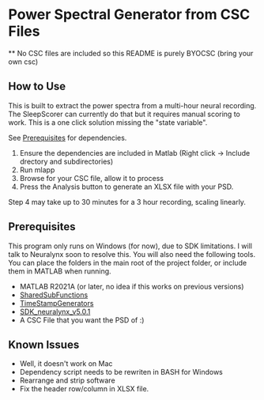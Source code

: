 # Power Spectral Generator from CSC Files
** No CSC files are included so this README is purely BYOCSC (bring your own csc)

## How to Use
This is built to extract the power spectra from a multi-hour neural recording. The SleepScorer can currently do that but it requires manual scoring to work. This is a one click solution missing the "state variable".

See [Prerequisites](#Prerequisites) for dependencies.

1. Ensure the dependencies are included in Matlab (Right click -> Include drectory and subdirectories)
2. Run mlapp
3. Browse for your CSC file, allow it to process
4. Press the Analysis button to generate an XLSX file with your PSD.

Step 4 may take up to 30 minutes for a 3 hour recording, scaling linearly. 

## Prerequisites
This program only runs on Windows (for now), due to SDK limitations. I will talk to Neuralynx soon to resolve this. You will also need the following tools. You can place the folders in the main root of the project folder, or include them in MATLAB when running.

- MATLAB R2021A (or later, no idea if this works on previous versions)
- [SharedSubFunctions](https://github.com/poe-lab/SharedSubFunctions)
- [TimeStampGenerators](https://github.com/poe-lab/TimeStampGenerators)
- [SDK_neuralynx_v5.0.1](https://github.com/poe-lab/SDK_neuralynx_v5.0.1)
- A CSC File that you want the PSD of :)


## Known Issues
- Well, it doesn't work on Mac
- Dependency script needs to be rewriten in BASH for Windows
- Rearrange and strip software
- Fix the header row/column in XLSX file. 